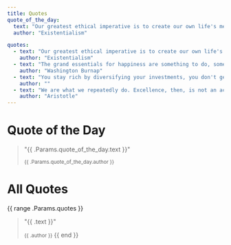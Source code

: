 ```yaml
---
title: Quotes
quote_of_the_day:
  text: "Our greatest ethical imperative is to create our own life's meaning, while protecting the freedom of others to do the same."
  author: "Existentialism"

quotes:
  - text: "Our greatest ethical imperative is to create our own life's meaning, while protecting the freedom of others to do the same."
    author: "Existentialism"
  - text: "The grand essentials for happiness are something to do, something to love and something to hope for."
    author: "Washington Burnap"
  - text: "You stay rich by diversifying your investments, you don't get rich by it."
    author: ""
  - text: "We are what we repeatedly do. Excellence, then, is not an act but a habit."
    author: "Aristotle"
---
```


# Quote of the Day

> "{{ .Params.quote_of_the_day.text }}"
>
> <small>{{ .Params.quote_of_the_day.author }}</small>

# All Quotes

{{ range .Params.quotes }}
> "{{ .text }}"
>
> <small>{{ .author }}</small>
{{ end }}

